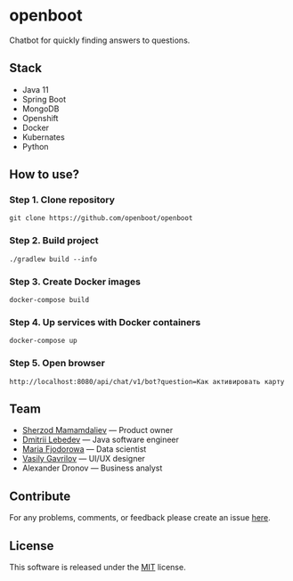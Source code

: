 # openboot
Chatbot for quickly finding answers to questions.

## Stack
- Java 11
- Spring Boot
- MongoDB
- Openshift
- Docker
- Kubernates
- Python

## How to use?

### Step 1. Clone repository
```
git clone https://github.com/openboot/openboot
```

### Step 2. Build project
```
./gradlew build --info
```

### Step 3. Create Docker images
```
docker-compose build
```

### Step 4. Up services with Docker containers
```
docker-compose up
```

### Step 5. Open browser
```
http://localhost:8080/api/chat/v1/bot?question=Как активировать карту
```

## Team
- [Sherzod Mamamdaliev](http://github.com/egnaf) &mdash; Product owner
- [Dmitrii Lebedev](https://github.com/lmaridae) &mdash; Java software engineer
- [Maria Fjodorowa](http://github.com/MariaFjodorowa) &mdash; Data scientist
- [Vasily Gavrilov](https://github.com/KtoYaTo) &mdash; UI/UX designer
- Alexander Dronov &mdash; Business analyst

## Contribute
For any problems, comments, or feedback please create an issue [here](https://github.com/openboot/openboot/issues).

## License
This software is released under the [MIT](http://mitlicense.org) license.
